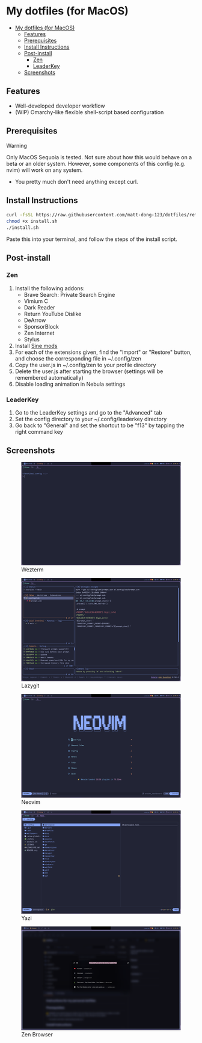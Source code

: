 # My dotfiles (for MacOS)

<!--toc:start-->
- [My dotfiles (for MacOS)](#my-dotfiles-for-macos)
  - [Features](#features)
  - [Prerequisites](#prerequisites)
  - [Install Instructions](#install-instructions)
  - [Post-install](#post-install)
    - [Zen](#zen)
    - [LeaderKey](#leaderkey)
  - [Screenshots](#screenshots)
<!--toc:end-->

## Features

- Well-developed developer workflow
- (WIP) Omarchy-like flexible shell-script based configuration

## Prerequisites

> [!warning]
> Only MacOS Sequoia is tested. Not sure about how this would
> behave on a beta or an older system. However, some components of this
> config (e.g. nvim) will work on any system.

- You pretty much don't need anything except curl.

## Install Instructions

``` bash
curl -fsSL https://raw.githubusercontent.com/matt-dong-123/dotfiles/refs/heads/main/install.sh
chmod +x install.sh
./install.sh
```

Paste this into your terminal, and follow the steps of the install
script.

## Post-install

### Zen

1. Install the following addons:
    - Brave Search: Private Search Engine
    - Vimium C
    - Dark Reader
    - Return YouTube Dislike
    - DeArrow
    - SponsorBlock
    - Zen Internet
    - Stylus
2. Install [Sine mods](https://github.com/CosmoCreeper/Sine)
3. For each of the extensions given, find the "Import" or "Restore"
    button, and choose the corresponding file in ~/.config/zen
4. Copy the user.js in ~/.config/zen to your profile directory
5. Delete the user.js after starting the browser (settings will be
    remembered automatically)
6. Disable loading animation in Nebula settings

### LeaderKey

1. Go to the LeaderKey settings and go to the "Advanced" tab
2. Set the config directory to your ~/.config/leaderkey directory
3. Go back to "General" and set the shortcut to be "f13" by tapping the
    right command key

## Screenshots

<figure>
<img src="./assets/wezterm.png" />
<figcaption>Wezterm</figcaption>
</figure>

<figure>
<img src="./assets/lazygit.png" />
<figcaption>Lazygit</figcaption>
</figure>

<figure>
<img src="./assets/neovim.png" />
<figcaption>Neovim</figcaption>
</figure>

<figure>
<img src="./assets/yazi.png" />
<figcaption>Yazi</figcaption>
</figure>

<figure>
<img src="./assets/zen.png" />
<figcaption>Zen Browser</figcaption>
</figure>

